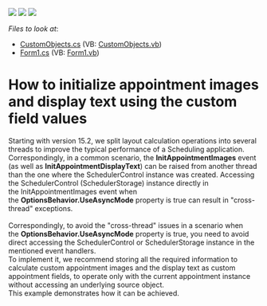 <!-- default badges list -->
![](https://img.shields.io/endpoint?url=https://codecentral.devexpress.com/api/v1/VersionRange/128635417/15.2.4%2B)
[![](https://img.shields.io/badge/Open_in_DevExpress_Support_Center-FF7200?style=flat-square&logo=DevExpress&logoColor=white)](https://supportcenter.devexpress.com/ticket/details/T328320)
[![](https://img.shields.io/badge/📖_How_to_use_DevExpress_Examples-e9f6fc?style=flat-square)](https://docs.devexpress.com/GeneralInformation/403183)
<!-- default badges end -->
<!-- default file list -->
*Files to look at*:

* [CustomObjects.cs](./CS/CustomAppointmentImageAndText/CustomObjects.cs) (VB: [CustomObjects.vb](./VB/CustomAppointmentImageAndText/CustomObjects.vb))
* [Form1.cs](./CS/CustomAppointmentImageAndText/Form1.cs) (VB: [Form1.vb](./VB/CustomAppointmentImageAndText/Form1.vb))
<!-- default file list end -->
# How to initialize appointment images and display text using the custom field values


<p>Starting with version 15.2, we split layout calculation operations into several threads to improve the typical performance of a Scheduling application. Correspondingly, in a common scenario, the <strong>InitAppointmentImages</strong> event (as well as <strong>InitAppointmentDisplayText</strong>) can be raised from another thread than the one where the SchedulerControl instance was created. Accessing the SchedulerControl (SchedulerStorage) instance directly in the InitAppointmentImages event when the <strong>OptionsBehavior.UseAsyncMode</strong> property is true can result in "cross-thread" exceptions.<br><br>Correspondingly, to avoid the "cross-thread" issues in a scenario when the <strong>OptionsBehavior.UseAsyncMode</strong> property is true, you need to avoid direct accessing the SchedulerControl or SchedulerStorage instance in the mentioned event handlers.<br>To implement it, we recommend storing all the required information to calculate custom appointment images and the display text as custom appointment fields, to operate only with the current appointment instance without accessing an underlying source object.<br>This example demonstrates how it can be achieved.</p>

<br/>


